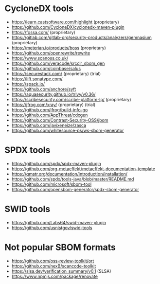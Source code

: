# CycloneDX tools

- https://learn.castsoftware.com/highlight (proprietary)
- https://github.com/CycloneDX/cyclonedx-maven-plugin
- https://fossa.com/ (proprietary)
- https://gitlab.com/gitlab-org/security-products/analyzers/gemnasium (proprietary)
- https://meterian.io/products/boss (proprietary)
- https://github.com/openrewrite/rewrite
- https://www.scanoss.co.uk/
- https://github.com/veracode/srcclr_sbom_gen
- https://github.com/coinbase/salus
- https://securestack.com/ (proprietary) (trial)
- https://lift.sonatype.com/
- https://spack.io/
- https://github.com/anchore/syft 
- https://aquasecurity.github.io/trivy/v0.36/
- https://scribesecurity.com/scribe-platform-lp/ (proprietary)
- https://jfrog.com/xray/ (proprietary) (trial)
- https://github.com/jfrog/build-info-go
- https://github.com/AppThreat/cdxgen
- https://github.com/Contrast-Security-OSS/jbom
- https://github.com/javixeneize/zasca
- https://github.com/whitesource-ps/ws-sbom-generator

# SPDX tools

- https://github.com/spdx/spdx-maven-plugin
- https://github.com/org-metaeffekt/metaeffekt-documentation-template
- https://qmstr.org/documentation/introduction/installation/
- https://github.com/spdx/tools-java/blob/master/README.md
- https://github.com/microsoft/sbom-tool
- https://github.com/opensbom-generator/spdx-sbom-generator

# SWID tools

- https://github.com/Labs64/swid-maven-plugin
- https://github.com/usnistgov/swid-tools

# Not popular SBOM formats

- https://github.com/oss-review-toolkit/ort
- https://github.com/nexB/scancode-toolkit
- https://slsa.dev/verification_summary/v0.1 (SLSA)
- https://www.npmjs.com/package/renovate

